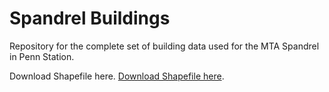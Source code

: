 # Spandrel Buildings
Repository for the complete set of building data used for the MTA Spandrel in Penn Station.

Download Shapefile here.
[Download Shapefile here](https://drive.google.com/file/d/1ryn9jPCePswP1bOGujD-K9YyLMG_HPEL/view?usp=sharing).
